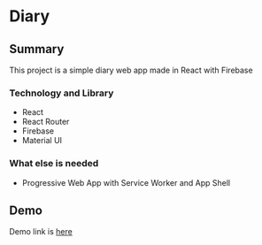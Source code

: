# Diary

## Summary
This project is a simple diary web app made in React with Firebase  

### Technology and Library
* React
* React Router
* Firebase
* Material UI

### What else is needed
* Progressive Web App with Service Worker and App Shell

## Demo
Demo link is [here](https://diary-865d9.firebaseapp.com/)